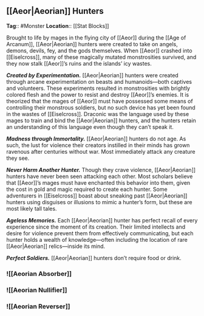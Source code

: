 ## [[Aeor|Aeorian]] Hunters
**Tag**:: #Monster
**Location**:: [[Stat Blocks]]

Brought to life by mages in the flying city of [[Aeor]] during the [[Age of Arcanum]], [[Aeor|Aeorian]] hunters were created to take on angels, demons, devils, fey, and the gods themselves. When [[Aeor]] crashed into [[Eiselcross]], many of these magically mutated monstrosities survived, and they now stalk [[Aeor]]’s ruins and the islands’ icy wastes.

**_Created by Experimentation._** [[Aeor|Aeorian]] hunters were created through arcane experimentation on beasts and humanoids—both captives and volunteers. These experiments resulted in monstrosities with brightly colored flesh and the power to resist and destroy [[Aeor]]’s enemies. It is theorized that the mages of [[Aeor]] must have possessed some means of controlling their monstrous soldiers, but no such device has yet been found in the wastes of [[Eiselcross]]. Draconic was the language used by these mages to train and bind the [[Aeor|Aeorian]] hunters, and the hunters retain an understanding of this language even though they can’t speak it.

**_Madness through Immortality._** [[Aeor|Aeorian]] hunters do not age. As such, the lust for violence their creators instilled in their minds has grown ravenous after centuries without war. Most immediately attack any creature they see.

**_Never Harm Another Hunter._** Though they crave violence, [[Aeor|Aeorian]] hunters have never been seen attacking each other. Most scholars believe that [[Aeor]]’s mages must have enchanted this behavior into them, given the cost in gold and magic required to create each hunter. Some adventurers in [[Eiselcross]] boast about sneaking past [[Aeor|Aeorian]] hunters using disguises or illusions to mimic a hunter’s form, but these are most likely tall tales.

**_Ageless Memories._** Each [[Aeor|Aeorian]] hunter has perfect recall of every experience since the moment of its creation. Their limited intellects and desire for violence prevent them from effectively communicating, but each hunter holds a wealth of knowledge—often including the location of rare [[Aeor|Aeorian]] relics—inside its mind.

**_Perfect Soldiers._** [[Aeor|Aeorian]] hunters don’t require food or drink.

### ![[Aeorian Absorber]]

### ![[Aeorian Nullifier]]

### ![[Aeorian Reverser]]
